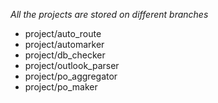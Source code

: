 *All the projects are stored on different branches*
- project/auto_route
- project/automarker
- project/db_checker
- project/outlook_parser
- project/po_aggregator
- project/po_maker
